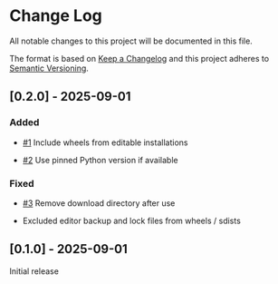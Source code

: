 
# Change Log
All notable changes to this project will be documented in this file.
 
The format is based on [Keep a Changelog](http://keepachangelog.com/)
and this project adheres to [Semantic Versioning](http://semver.org/).

## [0.2.0] - 2025-09-01

### Added

- [#1](https://github.com/detlefla/wheel-getter/issues/1)
  Include wheels from editable installations

- [#2](https://github.com/detlefla/wheel-getter/issues/2)
  Use pinned Python version if available

### Fixed

- [#3](https://github.com/detlefla/wheel-getter/issues/3)
  Remove download directory after use

- Excluded editor backup and lock files from wheels / sdists

## [0.1.0] - 2025-09-01
  
Initial release
